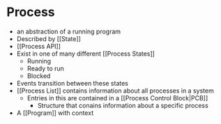 # Process
* an abstraction of a running program
* Described by [[State]]
* [[Process API]]
* Exist in one of many different [[Process States]]
	* Running
	* Ready to run
	* Blocked
* Events transition between these states
* [[Process List]] contains information about all processes in a system
	* Entries in this are contained in a [[Process Control Block|PCB]]
		* Structure that conains information about a specific process
* A [[Program]] with context
